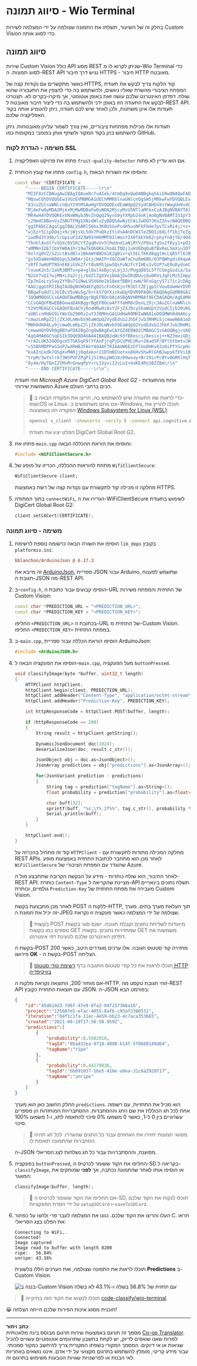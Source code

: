 <!--
CO_OP_TRANSLATOR_METADATA:
{
  "original_hash": "32a1f23e7834fbe7715da8c4ebb450b9",
  "translation_date": "2025-08-27T20:43:25+00:00",
  "source_file": "4-manufacturing/lessons/2-check-fruit-from-device/wio-terminal-classify-image.md",
  "language_code": "he"
}
-->
# סיווג תמונה - Wio Terminal

בחלק זה של השיעור, תשלחו את התמונה שצולמה על ידי המצלמה לשירות Custom Vision כדי לסווג אותה.

## סיווג תמונה

שירות Custom Vision כולל API מסוג REST שניתן לקרוא לו מ-Wio Terminal כדי לסווג תמונות. ה-REST API נגיש דרך חיבור HTTPS - חיבור HTTP מאובטח.

כאשר מתקשרים עם נקודות קצה של HTTPS, קוד הלקוח צריך לבקש את תעודת המפתח הציבורי מהשרת שאליו ניגשים, ולהשתמש בה כדי להצפין את התעבורה שהוא שולח. דפדפן האינטרנט שלכם עושה זאת באופן אוטומטי, אך מיקרו-בקרים לא. תצטרכו לבקש את התעודה הזו באופן ידני ולהשתמש בה כדי ליצור חיבור מאובטח ל-REST API. תעודות אלו אינן משתנות, ולכן לאחר שיש לכם תעודה, ניתן להטמיע אותה בקוד האפליקציה שלכם.

תעודות אלו מכילות מפתחות ציבוריים, ואין צורך לשמור עליהן מאובטחות. ניתן להשתמש בהן בקוד המקור ולשתף אותן בפומבי במקומות כמו GitHub.

### משימה - הגדרת לקוח SSL

1. פתחו את פרויקט האפליקציה `fruit-quality-detector` אם הוא עדיין לא פתוח.

1. פתחו את קובץ הכותרת `config.h`, והוסיפו את השורות הבאות:

    ```cpp
    const char *CERTIFICATE =
        "-----BEGIN CERTIFICATE-----\r\n"
        "MIIF8zCCBNugAwIBAgIQAueRcfuAIek/4tmDg0xQwDANBgkqhkiG9w0BAQwFADBh\r\n"
        "MQswCQYDVQQGEwJVUzEVMBMGA1UEChMMRGlnaUNlcnQgSW5jMRkwFwYDVQQLExB3\r\n"
        "d3cuZGlnaWNlcnQuY29tMSAwHgYDVQQDExdEaWdpQ2VydCBHbG9iYWwgUm9vdCBH\r\n"
        "MjAeFw0yMDA3MjkxMjMwMDBaFw0yNDA2MjcyMzU5NTlaMFkxCzAJBgNVBAYTAlVT\r\n"
        "MR4wHAYDVQQKExVNaWNyb3NvZnQgQ29ycG9yYXRpb24xKjAoBgNVBAMTIU1pY3Jv\r\n"
        "c29mdCBBenVyZSBUTFMgSXNzdWluZyBDQSAwNjCCAiIwDQYJKoZIhvcNAQEBBQAD\r\n"
        "ggIPADCCAgoCggIBALVGARl56bx3KBUSGuPc4H5uoNFkFH4e7pvTCxRi4j/+z+Xb\r\n"
        "wjEz+5CipDOqjx9/jWjskL5dk7PaQkzItidsAAnDCW1leZBOIi68Lff1bjTeZgMY\r\n"
        "iwdRd3Y39b/lcGpiuP2d23W95YHkMMT8IlWosYIX0f4kYb62rphyfnAjYb/4Od99\r\n"
        "ThnhlAxGtfvSbXcBVIKCYfZgqRvV+5lReUnd1aNjRYVzPOoifgSx2fRyy1+pO1Uz\r\n"
        "aMMNnIOE71bVYW0A1hr19w7kOb0KkJXoALTDDj1ukUEDqQuBfBxReL5mXiu1O7WG\r\n"
        "0vltg0VZ/SZzctBsdBlx1BkmWYBW261KZgBivrql5ELTKKd8qgtHcLQA5fl6JB0Q\r\n"
        "gs5XDaWehN86Gps5JW8ArjGtjcWAIP+X8CQaWfaCnuRm6Bk/03PQWhgdi84qwA0s\r\n"
        "sRfFJwHUPTNSnE8EiGVk2frt0u8PG1pwSQsFuNJfcYIHEv1vOzP7uEOuDydsmCjh\r\n"
        "lxuoK2n5/2aVR3BMTu+p4+gl8alXoBycyLmj3J/PUgqD8SL5fTCUegGsdia/Sa60\r\n"
        "N2oV7vQ17wjMN+LXa2rjj/b4ZlZgXVojDmAjDwIRdDUujQu0RVsJqFLMzSIHpp2C\r\n"
        "Zp7mIoLrySay2YYBu7SiNwL95X6He2kS8eefBBHjzwW/9FxGqry57i71c2cDAgMB\r\n"
        "AAGjggGtMIIBqTAdBgNVHQ4EFgQU1cFnOsKjnfR3UltZEjgp5lVou6UwHwYDVR0j\r\n"
        "BBgwFoAUTiJUIBiV5uNu5g/6+rkS7QYXjzkwDgYDVR0PAQH/BAQDAgGGMB0GA1Ud\r\n"
        "JQQWMBQGCCsGAQUFBwMBBggrBgEFBQcDAjASBgNVHRMBAf8ECDAGAQH/AgEAMHYG\r\n"
        "CCsGAQUFBwEBBGowaDAkBggrBgEFBQcwAYYYaHR0cDovL29jc3AuZGlnaWNlcnQu\r\n"
        "Y29tMEAGCCsGAQUFBzAChjRodHRwOi8vY2FjZXJ0cy5kaWdpY2VydC5jb20vRGln\r\n"
        "aUNlcnRHbG9iYWxSb290RzIuY3J0MHsGA1UdHwR0MHIwN6A1oDOGMWh0dHA6Ly9j\r\n"
        "cmwzLmRpZ2ljZXJ0LmNvbS9EaWdpQ2VydEdsb2JhbFJvb3RHMi5jcmwwN6A1oDOG\r\n"
        "MWh0dHA6Ly9jcmw0LmRpZ2ljZXJ0LmNvbS9EaWdpQ2VydEdsb2JhbFJvb3RHMi5j\r\n"
        "cmwwHQYDVR0gBBYwFDAIBgZngQwBAgEwCAYGZ4EMAQICMBAGCSsGAQQBgjcVAQQD\r\n"
        "AgEAMA0GCSqGSIb3DQEBDAUAA4IBAQB2oWc93fB8esci/8esixj++N22meiGDjgF\r\n"
        "+rA2LUK5IOQOgcUSTGKSqF9lYfAxPjrqPjDCUPHCURv+26ad5P/BYtXtbmtxJWu+\r\n"
        "cS5BhMDPPeG3oPZwXRHBJFAkY4O4AF7RIAAUW6EzDflUoDHKv83zOiPfYGcpHc9s\r\n"
        "kxAInCedk7QSgXvMARjjOqdakor21DTmNIUotxo8kHv5hwRlGhBJwps6fEVi1Bt0\r\n"
        "trpM/3wYxlr473WSPUFZPgP1j519kLpWOJ8z09wxay+Br29irPcBYv0GMXlHqThy\r\n"
        "8y4m/HyTQeI2IMvMrQnwqPpY+rLIXyviI2vLoI+4xKE4Rn38ZZ8m\r\n"
        "-----END CERTIFICATE-----\r\n";
    ```

    זוהי *תעודת Microsoft Azure DigiCert Global Root G2* - אחת מהתעודות המשמשות שירותי Azure רבים ברחבי העולם.

    > 💁 כדי לראות שזו התעודה שיש להשתמש בה, הריצו את הפקודה הבאה ב-macOS או Linux. אם אתם משתמשים ב-Windows, תוכלו להריץ את הפקודה הזו באמצעות [Windows Subsystem for Linux (WSL)](https://docs.microsoft.com/windows/wsl/?WT.mc_id=academic-17441-jabenn):
    >
    > ```sh
    > openssl s_client -showcerts -verify 5 -connect api.cognitive.microsoft.com:443
    > ```
    >
    > הפלט יציג את תעודת DigiCert Global Root G2.

1. פתחו את `main.cpp` והוסיפו את הוראת ההכללה הבאה:

    ```cpp
    #include <WiFiClientSecure.h>
    ```

1. מתחת להוראות ההכללה, הכריזו על מופע של `WifiClientSecure`:

    ```cpp
    WiFiClientSecure client;
    ```

    מחלקה זו מכילה קוד לתקשורת עם נקודות קצה של רשת באמצעות HTTPS.

1. בתוך המתודה `connectWiFi`, הגדירו את ה-WiFiClientSecure לשימוש בתעודת DigiCert Global Root G2:

    ```cpp
    client.setCACert(CERTIFICATE);
    ```

### משימה - סיווג תמונה

1. הוסיפו את השורה הבאה כרשומה נוספת לרשימת `lib_deps` בקובץ `platformio.ini`:

    ```ini
    bblanchon/ArduinoJson @ 6.17.3
    ```

    זה מייבא את [ArduinoJson](https://arduinojson.org), ספריית JSON עבור Arduino, שתשמש לפענוח תגובת ה-JSON מה-REST API.

1. ב-`config.h`, הוסיפו קבועים עבור כתובת ה-URL של התחזית והמפתח משירות Custom Vision:

    ```cpp
    const char *PREDICTION_URL = "<PREDICTION_URL>";
    const char *PREDICTION_KEY = "<PREDICTION_KEY>";
    ```

    החליפו `<PREDICTION_URL>` בכתובת ה-URL של התחזית מ-Custom Vision. החליפו `<PREDICTION_KEY>` במפתח התחזית.

1. ב-`main.cpp`, הוסיפו הוראת הכללה עבור ספריית ArduinoJson:

    ```cpp
    #include <ArduinoJSON.h>
    ```

1. הוסיפו את הפונקציה הבאה ל-`main.cpp`, מעל הפונקציה `buttonPressed`.

    ```cpp
    void classifyImage(byte *buffer, uint32_t length)
    {
        HTTPClient httpClient;
        httpClient.begin(client, PREDICTION_URL);
        httpClient.addHeader("Content-Type", "application/octet-stream");
        httpClient.addHeader("Prediction-Key", PREDICTION_KEY);
    
        int httpResponseCode = httpClient.POST(buffer, length);
    
        if (httpResponseCode == 200)
        {
            String result = httpClient.getString();
    
            DynamicJsonDocument doc(1024);
            deserializeJson(doc, result.c_str());
    
            JsonObject obj = doc.as<JsonObject>();
            JsonArray predictions = obj["predictions"].as<JsonArray>();
    
            for(JsonVariant prediction : predictions) 
            {
                String tag = prediction["tagName"].as<String>();
                float probability = prediction["probability"].as<float>();
    
                char buff[32];
                sprintf(buff, "%s:\t%.2f%%", tag.c_str(), probability * 100.0);
                Serial.println(buff);
            }
        }
    
        httpClient.end();
    }
    ```

    קוד זה מתחיל בהכרזה על `HTTPClient` - מחלקה המכילה מתודות לתקשורת עם REST APIs. לאחר מכן הוא מתחבר לכתובת התחזית באמצעות מופע `WiFiClientSecure` שהוגדר עם המפתח הציבורי של Azure.

    לאחר החיבור, הוא שולח כותרות - מידע על הבקשה הקרובה שתתבצע מול ה-REST API. כותרת `Content-Type` מציינת שהקריאה ל-API תשלח נתונים בינאריים גולמיים, וכותרת `Prediction-Key` מעבירה את מפתח התחזית של Custom Vision.

    לאחר מכן מתבצעת בקשת POST ללקוח ה-HTTP, תוך העלאת מערך בתים. מערך זה יכיל את תמונת ה-JPEG שצולמה על ידי המצלמה כאשר פונקציה זו נקראת.

    > 💁 בקשות POST מיועדות לשליחת נתונים וקבלת תגובה. ישנם סוגי בקשות נוספים כמו בקשות GET שמחזירות נתונים. בקשות GET משמשות את דפדפן האינטרנט שלכם לטעינת דפי אינטרנט.

    בקשת ה-POST מחזירה קוד סטטוס תגובה. אלו ערכים מוגדרים היטב, כאשר 200 פירושו **OK** - בקשת ה-POST הצליחה.

    > 💁 תוכלו לראות את כל קודי סטטוס התגובה בדף [רשימת קודי סטטוס HTTP בוויקיפדיה](https://wikipedia.org/wiki/List_of_HTTP_status_codes)

    אם מוחזר 200, התוצאה נקראת מלקוח ה-HTTP. זוהי תגובת טקסט מה-REST API עם תוצאות התחזית כקובץ JSON. ה-JSON בפורמט הבא:

    ```jSON
    {
        "id":"45d614d3-7d6f-47e9-8fa2-04f237366a16",
        "project":"135607e5-efac-4855-8afb-c93af3380531",
        "iteration":"04f1c1fa-11ec-4e59-bb23-4c7aca353665",
        "created":"2021-06-10T17:58:58.959Z",
        "predictions":[
            {
                "probability":0.5582016,
                "tagId":"05a432ea-9718-4098-b14f-5f0688149d64",
                "tagName":"ripe"
            },
            {
                "probability":0.44179836,
                "tagId":"bb091037-16e5-418e-a9ea-31c6a2920f17",
                "tagName":"unripe"
            }
        ]
    }
    ```

    החלק החשוב כאן הוא מערך `predictions`. הוא מכיל את התחזיות, עם רשומה אחת לכל תג הכוללת את שם התג וההסתברות. ההסתברויות המוחזרות הן מספרים עשרוניים בין 0 ל-1, כאשר 0 משמעו 0% סיכוי להתאמה לתג, ו-1 משמעו 100% סיכוי.

    > 💁 מסווגי תמונות יחזירו את האחוזים עבור כל התגים שהוגדרו. לכל תג תהיה הסתברות שהתמונה תואמת לו.

    ה-JSON מפוענח, וההסתברויות עבור כל תג נשלחות לצג הסריאלי.

1. בפונקציה `buttonPressed`, החליפו את הקוד ששומר לכרטיס ה-SD בקריאה ל-`classifyImage`, או הוסיפו אותו לאחר שהתמונה נכתבה, אך **לפני** שמוחקים את המאגר:

    ```cpp
    classifyImage(buffer, length);
    ```

    > 💁 אם תחליפו את הקוד ששומר לכרטיס ה-SD, תוכלו לנקות את הקוד שלכם על ידי הסרת הפונקציות `setupSDCard` ו-`saveToSDCard`.

1. העלו והריצו את הקוד שלכם. כוונו את המצלמה לעבר פרי ולחצו על כפתור C. תראו את הפלט בצג הסריאלי:

    ```output
    Connecting to WiFi..
    Connected!
    Image captured
    Image read to buffer with length 8200
    ripe:   56.84%
    unripe: 43.16%
    ```

    תוכלו לראות את התמונה שצולמה, ואת הערכים הללו בלשונית **Predictions** ב-Custom Vision.

    ![בננה ב-Custom Vision עם תחזית של 56.8% בשלה ו-43.1% לא בשלה](../../../../../translated_images/custom-vision-banana-prediction.30cdff4e1d72db5d9a0be0193790a47c2b387da034e12dc1314dd57ca2131b59.he.png)

> 💁 תוכלו למצוא את הקוד הזה בתיקייה [code-classify/wio-terminal](../../../../../4-manufacturing/lessons/2-check-fruit-from-device/code-classify/wio-terminal).

😀 תוכנית מסווג איכות הפירות שלכם הייתה הצלחה!

---

**כתב ויתור**:  
מסמך זה תורגם באמצעות שירות תרגום מבוסס בינה מלאכותית [Co-op Translator](https://github.com/Azure/co-op-translator). למרות שאנו שואפים לדיוק, יש לקחת בחשבון שתרגומים אוטומטיים עשויים להכיל שגיאות או אי דיוקים. המסמך המקורי בשפתו המקורית צריך להיחשב כמקור סמכותי. עבור מידע קריטי, מומלץ להשתמש בתרגום מקצועי על ידי אדם. איננו נושאים באחריות לאי הבנות או לפרשנויות שגויות הנובעות משימוש בתרגום זה.